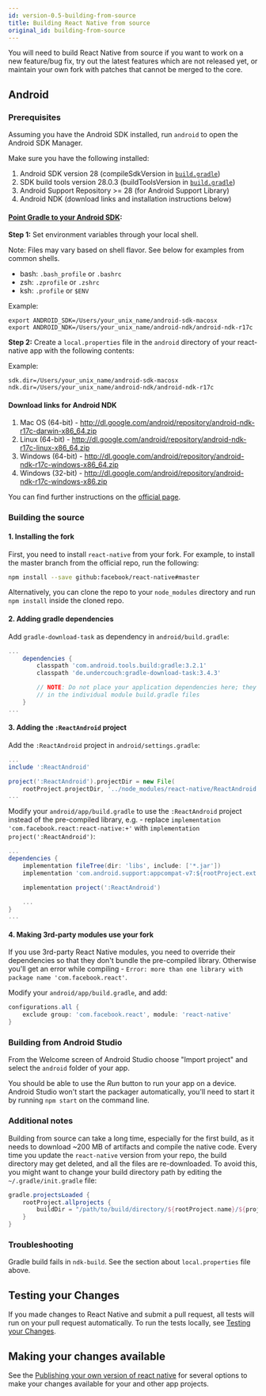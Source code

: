 ```yaml
---
id: version-0.5-building-from-source
title: Building React Native from source
original_id: building-from-source
---
```


You will need to build React Native from source if you want to work on a new feature/bug fix, try out the latest features which are not released yet, or maintain your own fork with patches that cannot be merged to the core.

## Android

### Prerequisites

Assuming you have the Android SDK installed, run `android` to open the Android SDK Manager.

Make sure you have the following installed:

1. Android SDK version 28 (compileSdkVersion in [`build.gradle`](https://github.com/facebook/react-native/blob/master/ReactAndroid/build.gradle))
2. SDK build tools version 28.0.3 (buildToolsVersion in [`build.gradle`](https://github.com/facebook/react-native/blob/master/ReactAndroid/build.gradle))
3. Android Support Repository >= 28 (for Android Support Library)
4. Android NDK (download links and installation instructions below)

#### [Point Gradle to your Android SDK](#gradle-android-sdk):

**Step 1:** Set environment variables through your local shell.

Note: Files may vary based on shell flavor. See below for examples from common shells.

* bash: `.bash_profile` or `.bashrc`
* zsh: `.zprofile` or `.zshrc`
* ksh: `.profile` or `$ENV`

Example:

```
export ANDROID_SDK=/Users/your_unix_name/android-sdk-macosx
export ANDROID_NDK=/Users/your_unix_name/android-ndk/android-ndk-r17c
```

**Step 2:** Create a `local.properties` file in the `android` directory of your react-native app with the following contents:

Example:

```
sdk.dir=/Users/your_unix_name/android-sdk-macosx
ndk.dir=/Users/your_unix_name/android-ndk/android-ndk-r17c
```

#### Download links for Android NDK

1. Mac OS (64-bit) - http://dl.google.com/android/repository/android-ndk-r17c-darwin-x86_64.zip
2. Linux (64-bit) - http://dl.google.com/android/repository/android-ndk-r17c-linux-x86_64.zip
3. Windows (64-bit) - http://dl.google.com/android/repository/android-ndk-r17c-windows-x86_64.zip
4. Windows (32-bit) - http://dl.google.com/android/repository/android-ndk-r17c-windows-x86.zip

You can find further instructions on the [official page](https://developer.android.com/ndk/index.html).

### Building the source

#### 1. Installing the fork

First, you need to install `react-native` from your fork. For example, to install the master branch from the official repo, run the following:

```sh
npm install --save github:facebook/react-native#master
```

Alternatively, you can clone the repo to your `node_modules` directory and run `npm install` inside the cloned repo.

#### 2. Adding gradle dependencies

Add `gradle-download-task` as dependency in `android/build.gradle`:

```gradle
...
    dependencies {
        classpath 'com.android.tools.build:gradle:3.2.1'
        classpath 'de.undercouch:gradle-download-task:3.4.3'

        // NOTE: Do not place your application dependencies here; they belong
        // in the individual module build.gradle files
    }
...
```

#### 3. Adding the `:ReactAndroid` project

Add the `:ReactAndroid` project in `android/settings.gradle`:

```gradle
...
include ':ReactAndroid'

project(':ReactAndroid').projectDir = new File(
    rootProject.projectDir, '../node_modules/react-native/ReactAndroid')
...
```

Modify your `android/app/build.gradle` to use the `:ReactAndroid` project instead of the pre-compiled library, e.g. - replace `implementation 'com.facebook.react:react-native:+'` with `implementation project(':ReactAndroid')`:

```gradle
...
dependencies {
    implementation fileTree(dir: 'libs', include: ['*.jar'])
    implementation 'com.android.support:appcompat-v7:${rootProject.ext.supportLibVersion}'

    implementation project(':ReactAndroid')

    ...
}
...
```

#### 4. Making 3rd-party modules use your fork

If you use 3rd-party React Native modules, you need to override their dependencies so that they don't bundle the pre-compiled library. Otherwise you'll get an error while compiling - `Error: more than one library with package name 'com.facebook.react'`.

Modify your `android/app/build.gradle`, and add:

```gradle
configurations.all {
    exclude group: 'com.facebook.react', module: 'react-native'
}
```

### Building from Android Studio

From the Welcome screen of Android Studio choose "Import project" and select the `android` folder of your app.

You should be able to use the _Run_ button to run your app on a device. Android Studio won't start the packager automatically, you'll need to start it by running `npm start` on the command line.

### Additional notes

Building from source can take a long time, especially for the first build, as it needs to download ~200 MB of artifacts and compile the native code. Every time you update the `react-native` version from your repo, the build directory may get deleted, and all the files are re-downloaded. To avoid this, you might want to change your build directory path by editing the `~/.gradle/init.gradle` file:

```gradle
gradle.projectsLoaded {
    rootProject.allprojects {
        buildDir = "/path/to/build/directory/${rootProject.name}/${project.name}"
    }
}
```

### Troubleshooting

Gradle build fails in `ndk-build`. See the section about `local.properties` file above.

## Testing your Changes

If you made changes to React Native and submit a pull request, all tests will run on your pull request automatically. To run the tests locally, see [Testing your Changes](testing.md).

## Making your changes available

See the [Publishing your own version of react native](publishing.md) for several options to make your changes available for your and other app projects.

